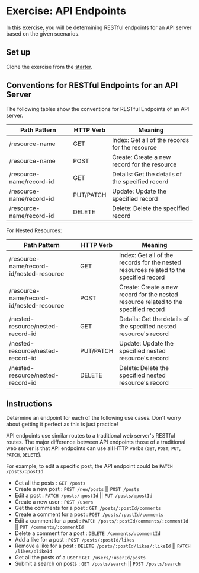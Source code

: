 # Exercise: API Endpoints

In this exercise, you will be determining RESTful endpoints for an API server
based on the given scenarios.

## Set up

Clone the exercise from the [starter].

## Conventions for RESTful Endpoints for an API Server

The following tables show the conventions for RESTful Endpoints of an API
server.

| Path Pattern             | HTTP Verb | Meaning                                          |
| ------------------------ | --------- | ------------------------------------------------ |
| /resource-name           | GET       | Index: Get all of the records for the resource   |
| /resource-name           | POST      | Create: Create a new record for the resource     |
| /resource-name/record-id | GET       | Details: Get the details of the specified record |
| /resource-name/record-id | PUT/PATCH | Update: Update the specified record              |
| /resource-name/record-id | DELETE    | Delete: Delete the specified record              |

For Nested Resources:

| Path Pattern                             | HTTP Verb | Meaning                                                                                |
| ---------------------------------------- | --------- | -------------------------------------------------------------------------------------- |
| /resource-name/record-id/nested-resource | GET       | Index: Get all of the records for the nested resources related to the specified record |
| /resource-name/record-id/nested-resource | POST      | Create: Create a new record for the nested resource related to the specified record    |
| /nested-resource/nested-record-id        | GET       | Details: Get the details of the specified nested resource's record                     |
| /nested-resource/nested-record-id        | PUT/PATCH | Update: Update the specified nested resource's record                                  |
| /nested-resource/nested-record-id        | DELETE    | Delete: Delete the specified nested resource's record                                  |

## Instructions

Determine an endpoint for each of the following use cases. Don't worry about
getting it perfect as this is just practice!

API endpoints use similar routes to a traditional web server's RESTful routes.
The major difference between API endpoints those of a traditional web server is
that API endpoints can use all HTTP verbs (`GET`, `POST`, `PUT`, `PATCH`,
`DELETE`).

For example, to edit a specific post, the API endpoint could be
`PATCH /posts/:postId`

- Get all the posts : `GET /posts`
- Create a new post : `POST /new/posts` || `POST /posts`
- Edit a post : `PATCH /posts/:postId` || `PUT /posts/:postId`
- Create a new user : `POST /users`
- Get the comments for a post : `GET /posts/:postId/comments`
- Create a comment for a post : `POST /posts/:postId/comments`
- Edit a comment for a post : `PATCH /posts/:postId/comments/:commentId` || `PUT /comments/:commentId`
- Delete a comment for a post : `DELETE /comments/:commentId`
- Add a like for a post : `POST /posts/:postId/likes`
- Remove a like for a post : `DELETE /posts/:postId/likes/:likeId` || `PATCH /likes/:likeId`
- Get all the posts of a user : `GET /users/:userId/posts`
- Submit a search on posts : `GET /posts/search` || `POST /posts/search`

[starter]: https://github.com/appacademy/practice-for-week-08-creating-api-docs